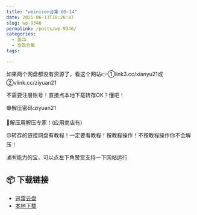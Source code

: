 ```yaml
---
title: "weinisen合集 09-14"
date: 2025-06-13T18:26:47
slug: wp-9346
permalink: /posts/wp-9346/
categories:
  - 盖📺
  - 恰饭合集
tags:

---
```


如果两个网盘都没有资源了，看这个网站👉①link3.cc/xianyu21或②vlink.cc/ziyuan21

不需要注册账号！直接点本地下载转存OK？懂吧！

🟢解压密码:ziyuan21

🔵解压用解压专家！(应用商店有)

🟡转存的链接网盘有教程！一定要看教程！按教程操作！不按教程操作你不会解压！

💰🈶能力的宝，可以点左下角赞赏支持一下网站运行

## 📦 下载链接
- [迅雷云盘](https://blziyuan21.com/pay-download/9346?key=a0f3aae4b1&down_id=0)
- [本地下载](https://blziyuan21.com/pay-download/9346?key=a0f3aae4b1&down_id=1)

